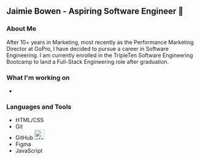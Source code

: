 ## Jaimie Bowen - Aspiring Software Engineer 👋

### About Me

After 10+ years in Marketing, most recently as the Performance Marketing Director at GoPro, I have decided to pursue a career in Software Engineering. I am currently enrolled in the TripleTen Software Engineering Bootcamp to land a Full-Stack Engineering role after graduation.

### What I'm working on
- 

### Languages and Tools
- HTML/CSS
- Git
- GitHub
[<code><img alt="visual studio code" width="26px" src="https://img.icons8.com/fluent/240/000000/visual-studio-code-2019.png" />
</code>](https://code.visualstudio.com/)
- Figma
- JavaScript

<!--
**jraebowen/jraebowen** is a ✨ _special_ ✨ repository because its `README.md` (this file) appears on your GitHub profile.

Here are some ideas to get you started:

- 🔭 I’m currently working on ...
- 🌱 I’m currently learning ...
- 👯 I’m looking to collaborate on ...
- 🤔 I’m looking for help with ...
- 💬 Ask me about ...
- 📫 How to reach me: ...
- 😄 Pronouns: ...
- ⚡ Fun fact: ...
-->

